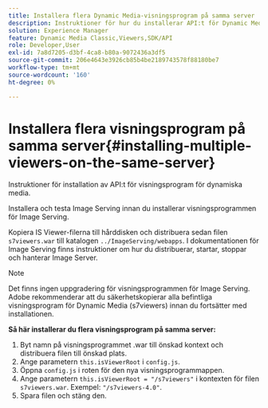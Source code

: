 ```yaml
---
title: Installera flera Dynamic Media-visningsprogram på samma server
description: Instruktioner för hur du installerar API:t för Dynamic Media Viewer.
solution: Experience Manager
feature: Dynamic Media Classic,Viewers,SDK/API
role: Developer,User
exl-id: 7a8d7205-d3bf-4ca8-b80a-9072436a3df5
source-git-commit: 206e4643e3926cb85b4be2189743578f88180be7
workflow-type: tm+mt
source-wordcount: '160'
ht-degree: 0%

---
```


# Installera flera visningsprogram på samma server{#installing-multiple-viewers-on-the-same-server}

<!-- Updated April 06, 2021 from https://wiki.corp.adobe.com/pages/viewpage.action?spaceKey=scene7qa&title=s7Viewers%2C+S7SDK%2C+S7OnDemand+Release+Notes - Contact is Sasha -->

Instruktioner för installation av API:t för visningsprogram för dynamiska media.

Installera och testa Image Serving innan du installerar visningsprogrammen för Image Serving.

Kopiera IS Viewer-filerna till hårddisken och distribuera sedan filen `s7viewers.war` till katalogen `../ImageServing/webapps`. I dokumentationen för Image Serving finns instruktioner om hur du distribuerar, startar, stoppar och hanterar Image Server.

>[!NOTE]
>
>Det finns ingen uppgradering för visningsprogrammen för Image Serving. Adobe rekommenderar att du säkerhetskopierar alla befintliga visningsprogram för Dynamic Media (s7viewers) innan du fortsätter med installationen.

**Så här installerar du flera visningsprogram på samma server:**

1. Byt namn på visningsprogrammet .war till önskad kontext och distribuera filen till önskad plats.
1. Ange parametern `this.isViewerRoot` i `config.js`.
1. Öppna `config.js` i roten för den nya visningsprogrammappen.
1. Ange parametern `this.isViewerRoot = "/s7viewers"` i kontexten för filen `s7viewers.war`. Exempel: `"/s7viewers-4.0"`.
1. Spara filen och stäng den.
